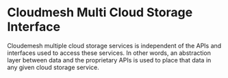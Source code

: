 # Cloudmesh Multi Cloud Storage Interface

Cloudemesh multiple cloud storage services is independent of the APIs and interfaces used to 
access these services. In other words, an abstraction layer between data and the proprietary 
APIs is used to place that data in any given cloud storage service.


